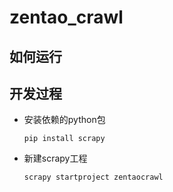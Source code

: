 # zentao_crawl

## 如何运行

## 开发过程
- 安装依赖的python包
  ```shell
  pip install scrapy
  ```
- 新建scrapy工程
  ```
  scrapy startproject zentaocrawl
  ```
